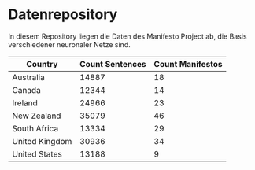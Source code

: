 # Datenrepository

In diesem Repository liegen die Daten des Manifesto Project ab, die Basis verschiedener neuronaler Netze sind.

| Country         | Count Sentences | Count Manifestos |
|-----------------|-----------------|------------------|
| Australia       | 14887          | 18               |
| Canada          | 12344           | 14               |
| Ireland         | 24966          | 23               |
| New Zealand     | 35079          | 46               |
| South Africa    | 13334           | 29               |
| United Kingdom  | 30936           | 34               |
| United States   | 13188           | 9                |

